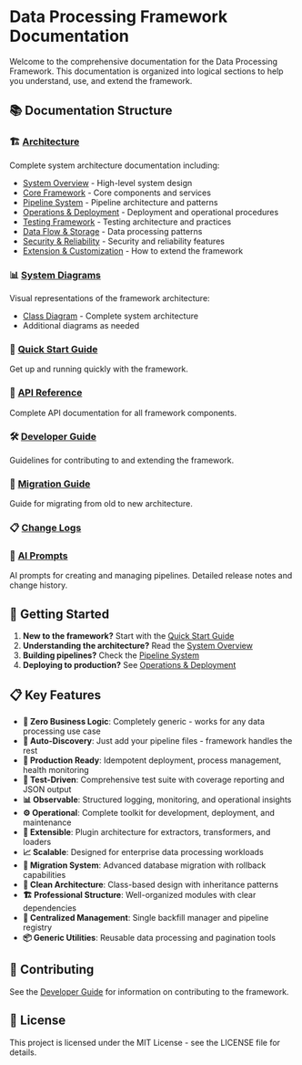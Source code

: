 # Data Processing Framework Documentation

Welcome to the comprehensive documentation for the Data Processing Framework. This documentation is organized into logical sections to help you understand, use, and extend the framework.

## 📚 Documentation Structure

### 🏗️ [Architecture](./architecture/README.md)
Complete system architecture documentation including:
- [System Overview](./architecture/01-system-overview.md) - High-level system design
- [Core Framework](./architecture/02-core-framework.md) - Core components and services
- [Pipeline System](./architecture/03-pipeline-system.md) - Pipeline architecture and patterns
- [Operations & Deployment](./architecture/04-operations-deployment.md) - Deployment and operational procedures
- [Testing Framework](./architecture/05-testing-framework.md) - Testing architecture and practices
- [Data Flow & Storage](./architecture/06-data-flow-storage.md) - Data processing patterns
- [Security & Reliability](./architecture/07-security-reliability.md) - Security and reliability features
- [Extension & Customization](./architecture/08-extension-customization.md) - How to extend the framework

### 📊 [System Diagrams](./diagrams/README.md)
Visual representations of the framework architecture:
- [Class Diagram](./diagrams/class_diagram.puml) - Complete system architecture
- Additional diagrams as needed

### 🚀 [Quick Start Guide](./quick-start.md)
Get up and running quickly with the framework.

### 📖 [API Reference](./api-reference.md)
Complete API documentation for all framework components.

### 🛠️ [Developer Guide](./developer-guide.md)
Guidelines for contributing to and extending the framework.

### 🔄 [Migration Guide](./migration-guide.md)
Guide for migrating from old to new architecture.

### 📋 [Change Logs](./change_logs/)

### 🤖 [AI Prompts](./prompts/)
AI prompts for creating and managing pipelines.
Detailed release notes and change history.

## 🎯 Getting Started

1. **New to the framework?** Start with the [Quick Start Guide](./quick-start.md)
2. **Understanding the architecture?** Read the [System Overview](./architecture/01-system-overview.md)
3. **Building pipelines?** Check the [Pipeline System](./architecture/03-pipeline-system.md)
4. **Deploying to production?** See [Operations & Deployment](./architecture/04-operations-deployment.md)

## 📋 Key Features

- **🎯 Zero Business Logic**: Completely generic - works for any data processing use case
- **🔄 Auto-Discovery**: Just add your pipeline files - framework handles the rest
- **🚀 Production Ready**: Idempotent deployment, process management, health monitoring
- **🧪 Test-Driven**: Comprehensive test suite with coverage reporting and JSON output
- **📊 Observable**: Structured logging, monitoring, and operational insights
- **⚙️ Operational**: Complete toolkit for development, deployment, and maintenance
- **🔧 Extensible**: Plugin architecture for extractors, transformers, and loaders
- **📈 Scalable**: Designed for enterprise data processing workloads
- **🔄 Migration System**: Advanced database migration with rollback capabilities
- **🧹 Clean Architecture**: Class-based design with inheritance patterns
- **🏗️ Professional Structure**: Well-organized modules with clear dependencies
- **🔄 Centralized Management**: Single backfill manager and pipeline registry
- **📦 Generic Utilities**: Reusable data processing and pagination tools

## 🤝 Contributing

See the [Developer Guide](./developer-guide.md) for information on contributing to the framework.

## 📄 License

This project is licensed under the MIT License - see the LICENSE file for details.
